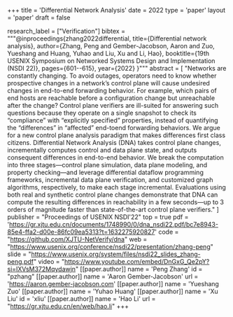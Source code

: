 +++
title = 'Differential Network Analysis'
date = 2022
type = 'paper'
layout = 'paper'
draft = false

research_label = ["Verification"]
bibtex = """@inproceedings{zhang2022differential,
  title={Differential network analysis},
  author={Zhang, Peng and Gember-Jacobson, Aaron and Zuo, Yueshang and Huang, Yuhao and Liu, Xu and Li, Hao},
  booktitle={19th USENIX Symposium on Networked Systems Design and Implementation (NSDI 22)},
  pages={601--615},
  year={2022}
}"""
abstract = [
    "Networks are constantly changing. To avoid outages, operators need to know whether prospective changes in a network’s control plane will cause undesired changes in end-to-end forwarding behavior. For example, which pairs of end hosts are reachable before a configuration change but unreachable after the change? Control plane verifiers are ill-suited for answering such questions because they operate on a single snapshot to check its “compliance” with “explicitly specified” properties, instead of quantifying the “differences” in “affected” end-toend forwarding behaviors. We argue for a new control plane analysis paradigm that makes differences first class citizens. Differential Network Analysis (DNA) takes control plane changes, incrementally computes control and data plane state, and outputs consequent differences in end-to-end behavior. We break the computation into three stages—control plane simulation, data plane modeling, and property checking—and leverage differential dataflow programming frameworks, incremental data plane verification, and customized graph algorithms, respectively, to make each stage incremental. Evaluations using both real and synthetic control plane changes demonstrate that DNA can compute the resulting differences in reachability in a few seconds—up to 3 orders of magnitude faster than state-of-the-art control plane verifiers."
]
publisher = "Proceedings of USENIX NSDI'22"
top = true
pdf = 'https://gr.xjtu.edu.cn/documents/1748990/0/dna_nsdi22.pdf/bc7e8943-85e4-ffa2-d00e-86fc09ea5313?t=1632275920827'
code = "https://github.com/XJTU-NetVerify/dna"
web = "https://www.usenix.org/conference/nsdi22/presentation/zhang-peng"
slide = "https://www.usenix.org/system/files/nsdi22_slides_zhang-peng.pdf"
video = "https://www.youtube.com/embed/DnGxG_Qe2pY?si=IXVsM372Mqydawjn"
[[paper.author]]
    name = 'Peng Zhang'
    id = "pzhang"
[[paper.author]]
    name = 'Aaron Gember-Jacobson'
    url = 'https://aaron.gember-jacobson.com'
[[paper.author]]
    name = 'Yueshang Zuo'
[[paper.author]]
    name = 'Yuhao Huang'
[[paper.author]]
    name = 'Xu Liu'
    id = 'xliu'
[[paper.author]]
    name = 'Hao Li'
    url = "https://gr.xjtu.edu.cn/en/web/hao.li"
+++
